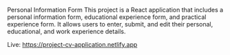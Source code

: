 Personal Information Form
This project is a React application that includes a personal information form, educational experience form, and practical experience form. 
It allows users to enter, submit, and edit their personal, educational, and work experience details.

Live: https://project-cv-application.netlify.app
